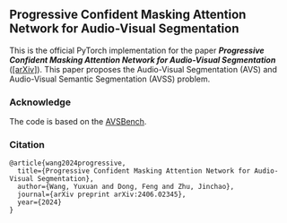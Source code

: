 ## Progressive Confident Masking Attention Network for Audio-Visual Segmentation

This is the official PyTorch implementation for the paper _**Progressive Confident Masking Attention Network for Audio-Visual Segmentation**_ ([[arXiv]](https://arxiv.org/abs/2406.02345)). This paper proposes the Audio-Visual Segmentation (AVS) and Audio-Visual Semantic Segmentation (AVSS) problem.

### Acknowledge
The code is based on the [AVSBench](https://github.com/OpenNLPLab/AVSBench).

### Citation
```
@article{wang2024progressive,
  title={Progressive Confident Masking Attention Network for Audio-Visual Segmentation},
  author={Wang, Yuxuan and Dong, Feng and Zhu, Jinchao},
  journal={arXiv preprint arXiv:2406.02345},
  year={2024}
}
```